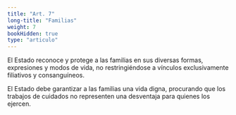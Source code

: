 ```yaml
---
title: "Art. 7"
long-title: "Familias"
weight: 7
bookHidden: true
type: "articulo"
---
```

El Estado reconoce y protege a las familias en sus diversas formas, expresiones y modos de vida, no restringiéndose a vínculos exclusivamente filiativos y consanguíneos.

El Estado debe garantizar a las familias una vida digna, procurando que los trabajos de cuidados no representen una desventaja para quienes los ejercen.
